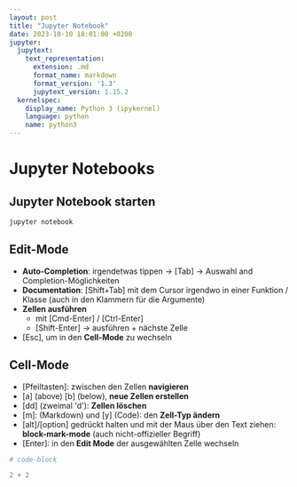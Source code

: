 ```yaml
---
layout: post
title: "Jupyter Notebook"
date: 2023-10-10 18:01:00 +0200
jupyter:
  jupytext:
    text_representation:
      extension: .md
      format_name: markdown
      format_version: '1.3'
      jupytext_version: 1.15.2
  kernelspec:
    display_name: Python 3 (ipykernel)
    language: python
    name: python3
---
```


# Jupyter Notebooks

## Jupyter Notebook starten

```bash
jupyter notebook
```

## Edit-Mode
- **Auto-Completion**: irgendetwas tippen -> \[Tab\] -> Auswahl and Completion-Möglichkeiten
- **Documentation**: \[Shift+Tab\] mit dem Cursor irgendwo in einer Funktion / Klasse (auch in den Klammern für die Argumente)
- **Zellen ausführen**
	- mit \[Cmd-Enter\] / \[Ctrl-Enter\]
	- \[Shift-Enter\] -> ausführen + nächste Zelle
- \[Esc\], um in den **Cell-Mode** zu wechseln

## Cell-Mode

- \[Pfeiltasten\]: zwischen den Zellen **navigieren**
- \[a\] (above) \[b\] (below), **neue Zellen erstellen**
- \[dd\] (zweimal 'd'): **Zellen löschen**
- \[m\]: (Markdown) und \[y\] (Code): den **Zell-Typ ändern**
- \[alt\]/\[option\] gedrückt halten und mit der Maus über den Text ziehen: **block-mark-mode** (auch nicht-offizieller Begriff)
- \[Enter\]: in den **Edit Mode** der ausgewählten Zelle wechseln

```python
# code-block

2 + 2
```

